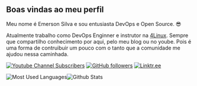 ## Boas vindas ao meu perfil 

Meu nome é Emerson Silva e sou entusiasta DevOps e Open Source. 😎

Atualmente trabalho como DevOps Enginner e instrutor na [4Linux](https://4linux.com.br). Sempre que compartilho conhecimento por aqui, pelo meu blog ou no yoube. Pois é uma forma de contruibuir um pouco com o tanto que a comunidade me ajudou nessa caminhada.


[![Youtube Channel Subscribers](https://img.shields.io/youtube/channel/subscribers/UCvHjFEBsZF3iom8hHOQwpGA?label=YOUTUBE&logo=youtube&style=for-the-badge&logoColor=red)](https://www.youtube.com/channel/UCvHjFEBsZF3iom8hHOQwpGA) [![GitHub followers](https://img.shields.io/github/followers/silvemerson?label=GitHub&logo=Github&style=for-the-badge)](https://github.com/silvemerson)  [![Linktr.ee](https://img.shields.io/website?down_message=silvemerson&label=LINKTR.EE&logo=linktree&style=for-the-badge&up_message=silvemerson&url=https%3A%2F%2Flinktr.ee%2Fsilvemerson)](https://linktr.ee/silvemerson)

![Most Used Languages](https://github-readme-stats.vercel.app/api/top-langs/?username=silvemerson&hide=java&layout=compact&theme=dark)![Github Stats](https://github-readme-stats.vercel.app/api?username=silvemerson&theme=cobalt&show_icons=true) 

